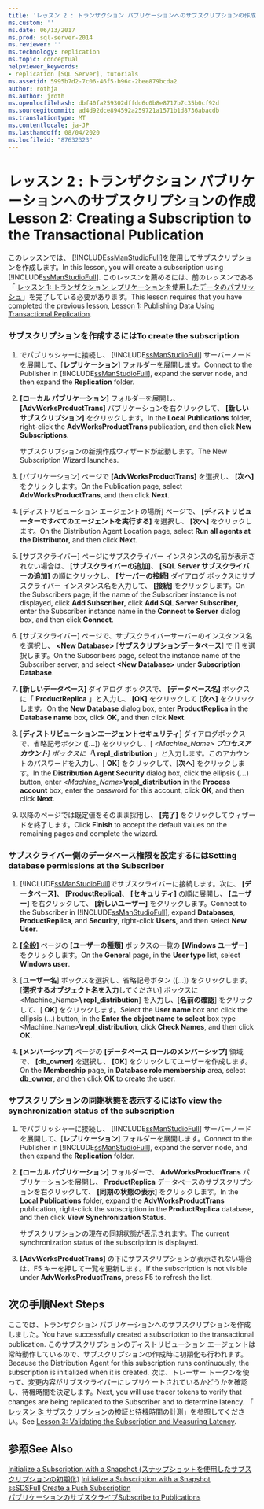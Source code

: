 ```yaml
---
title: 'レッスン 2 : トランザクション パブリケーションへのサブスクリプションの作成 | Microsoft Docs'
ms.custom: ''
ms.date: 06/13/2017
ms.prod: sql-server-2014
ms.reviewer: ''
ms.technology: replication
ms.topic: conceptual
helpviewer_keywords:
- replication [SQL Server], tutorials
ms.assetid: 5995b7d2-7c06-46f5-b96c-2bee879bcda2
author: rothja
ms.author: jroth
ms.openlocfilehash: dbf40fa259302dffdd6c0b8e8717b7c35b0cf92d
ms.sourcegitcommit: ad4d92dce894592a259721a1571b1d8736abacdb
ms.translationtype: MT
ms.contentlocale: ja-JP
ms.lasthandoff: 08/04/2020
ms.locfileid: "87632323"
---
```

# <a name="lesson-2-creating-a-subscription-to-the-transactional-publication"></a><span data-ttu-id="a7ded-102">レッスン 2 : トランザクション パブリケーションへのサブスクリプションの作成</span><span class="sxs-lookup"><span data-stu-id="a7ded-102">Lesson 2: Creating a Subscription to the Transactional Publication</span></span>
  <span data-ttu-id="a7ded-103">このレッスンでは、 [!INCLUDE[ssManStudioFull](../../includes/ssmanstudiofull-md.md)]を使用してサブスクリプションを作成します。</span><span class="sxs-lookup"><span data-stu-id="a7ded-103">In this lesson, you will create a subscription using [!INCLUDE[ssManStudioFull](../../includes/ssmanstudiofull-md.md)].</span></span> <span data-ttu-id="a7ded-104">このレッスンを薦めるには、前のレッスンである「 [レッスン 1: トランザクション レプリケーションを使用したデータのパブリッシュ](lesson-1-publishing-data-using-transactional-replication.md)」を完了している必要があります。</span><span class="sxs-lookup"><span data-stu-id="a7ded-104">This lesson requires that you have completed the previous lesson, [Lesson 1: Publishing Data Using Transactional Replication](lesson-1-publishing-data-using-transactional-replication.md).</span></span>  
  
### <a name="to-create-the-subscription"></a><span data-ttu-id="a7ded-105">サブスクリプションを作成するには</span><span class="sxs-lookup"><span data-stu-id="a7ded-105">To create the subscription</span></span>  
  
1.  <span data-ttu-id="a7ded-106">でパブリッシャーに接続し、 [!INCLUDE[ssManStudioFull](../../includes/ssmanstudiofull-md.md)] サーバーノードを展開して、[**レプリケーション**] フォルダーを展開します。</span><span class="sxs-lookup"><span data-stu-id="a7ded-106">Connect to the Publisher in [!INCLUDE[ssManStudioFull](../../includes/ssmanstudiofull-md.md)], expand the server node, and then expand the **Replication** folder.</span></span>  
  
2.  <span data-ttu-id="a7ded-107">**[ローカル パブリケーション]** フォルダーを展開し、 **[AdvWorksProductTrans]** パブリケーションを右クリックして、 **[新しいサブスクリプション]** をクリックします。</span><span class="sxs-lookup"><span data-stu-id="a7ded-107">In the **Local Publications** folder, right-click the **AdvWorksProductTrans** publication, and then click **New Subscriptions**.</span></span>  
  
     <span data-ttu-id="a7ded-108">サブスクリプションの新規作成ウィザードが起動します。</span><span class="sxs-lookup"><span data-stu-id="a7ded-108">The New Subscription Wizard launches.</span></span>  
  
3.  <span data-ttu-id="a7ded-109">[パブリケーション] ページで **[AdvWorksProductTrans]** を選択し、 **[次へ]** をクリックします。</span><span class="sxs-lookup"><span data-stu-id="a7ded-109">On the Publication page, select **AdvWorksProductTrans**, and then click **Next**.</span></span>  
  
4.  <span data-ttu-id="a7ded-110">[ディストリビューション エージェントの場所] ページで、 **[ディストリビューターですべてのエージェントを実行する]** を選択し、 **[次へ]** をクリックします。</span><span class="sxs-lookup"><span data-stu-id="a7ded-110">On the Distribution Agent Location page, select **Run all agents at the Distributor**, and then click **Next**.</span></span>  
  
5.  <span data-ttu-id="a7ded-111">[サブスクライバー] ページにサブスクライバー インスタンスの名前が表示されない場合は、 **[サブスクライバーの追加]**、 **[SQL Server サブスクライバーの追加]** の順にクリックし、 **[サーバーの接続]** ダイアログ ボックスにサブスクライバー インスタンス名を入力して、 **[接続]** をクリックします。</span><span class="sxs-lookup"><span data-stu-id="a7ded-111">On the Subscribers page, if the name of the Subscriber instance is not displayed, click **Add Subscriber**, click **Add SQL Server Subscriber**, enter the Subscriber instance name in the **Connect to Server** dialog box, and then click **Connect**.</span></span>  
  
6.  <span data-ttu-id="a7ded-112">[サブスクライバー] ページで、サブスクライバーサーバーのインスタンス名を選択し、 **\<New Database>** [**サブスクリプションデータベース**] で [] を選択します。</span><span class="sxs-lookup"><span data-stu-id="a7ded-112">On the Subscribers page, select the instance name of the Subscriber server, and select **\<New Database>** under **Subscription Database**.</span></span>  
  
7.  <span data-ttu-id="a7ded-113">**[新しいデータベース]** ダイアログ ボックスで、 **[データベース名]** ボックスに「 **ProductReplica** 」と入力し、 **[OK]** をクリックして **[次へ]** をクリックします。</span><span class="sxs-lookup"><span data-stu-id="a7ded-113">On the **New Database** dialog box, enter **ProductReplica** in the **Database name** box, click **OK**, and then click **Next**.</span></span>  
  
8.  <span data-ttu-id="a7ded-114">[**ディストリビューションエージェントセキュリティ**] ダイアログボックスで、省略記号ボタン ([**..**.]) をクリックし、[ \<_Machine_Name> **プロセスアカウント**] ボックスに「_**\ repl_distribution** 」と入力します。このアカウントのパスワードを入力し、[ **OK**] をクリックして、[**次へ**] をクリックします。</span><span class="sxs-lookup"><span data-stu-id="a7ded-114">In the **Distribution Agent Security** dialog box, click the ellipsis (**...**) button, enter \<_Machine_Name>_**\repl_distribution** in the **Process account** box, enter the password for this account, click **OK**, and then click **Next**.</span></span>  
  
9. <span data-ttu-id="a7ded-115">以降のページでは既定値をそのまま採用し、 **[完了]** をクリックしてウィザードを終了します。</span><span class="sxs-lookup"><span data-stu-id="a7ded-115">Click **Finish** to accept the default values on the remaining pages and complete the wizard.</span></span>  
  
### <a name="setting-database-permissions-at-the-subscriber"></a><span data-ttu-id="a7ded-116">サブスクライバー側のデータベース権限を設定するには</span><span class="sxs-lookup"><span data-stu-id="a7ded-116">Setting database permissions at the Subscriber</span></span>  
  
1.  <span data-ttu-id="a7ded-117">[!INCLUDE[ssManStudioFull](../../includes/ssmanstudiofull-md.md)]でサブスクライバーに接続します。次に、 **[データベース]**、 **[ProductReplica]**、 **[セキュリティ]** の順に展開し、 **[ユーザー]** を右クリックして、 **[新しいユーザー]** をクリックします。</span><span class="sxs-lookup"><span data-stu-id="a7ded-117">Connect to the Subscriber in [!INCLUDE[ssManStudioFull](../../includes/ssmanstudiofull-md.md)], expand **Databases**, **ProductReplica**, and **Security**, right-click **Users**, and then select **New User**.</span></span>  
  
2.  <span data-ttu-id="a7ded-118">**[全般]** ページの **[ユーザーの種類]** ボックスの一覧の **[Windows ユーザー]** をクリックします。</span><span class="sxs-lookup"><span data-stu-id="a7ded-118">On the **General** page, in the **User type** list, select **Windows user**.</span></span>  
  
3.  <span data-ttu-id="a7ded-119">[**ユーザー名**] ボックスを選択し、省略記号ボタン ([...]) をクリックします。 [**選択するオブジェクト名を入力**してください] ボックスに <Machine_Name>**\ repl_distribution**] を入力し、[**名前の確認**] をクリックして、[ **OK**] をクリックします。</span><span class="sxs-lookup"><span data-stu-id="a7ded-119">Select the **User name** box and click the ellipsis (...) button, in the **Enter the object name to select** box type <Machine_Name>**\repl_distribution**, click **Check Names**, and then click **OK**.</span></span>  
  
4.  <span data-ttu-id="a7ded-120">**[メンバーシップ]** ページの **[データベース ロールのメンバーシップ]** 領域で、 **[db_owner]** を選択し、 **[OK]** をクリックしてユーザーを作成します。</span><span class="sxs-lookup"><span data-stu-id="a7ded-120">On the **Membership** page, in **Database role membership** area, select **db_owner**, and then click **OK** to create the user.</span></span>  
  
### <a name="to-view-the-synchronization-status-of-the-subscription"></a><span data-ttu-id="a7ded-121">サブスクリプションの同期状態を表示するには</span><span class="sxs-lookup"><span data-stu-id="a7ded-121">To view the synchronization status of the subscription</span></span>  
  
1.  <span data-ttu-id="a7ded-122">でパブリッシャーに接続し、 [!INCLUDE[ssManStudioFull](../../includes/ssmanstudiofull-md.md)] サーバーノードを展開して、[**レプリケーション**] フォルダーを展開します。</span><span class="sxs-lookup"><span data-stu-id="a7ded-122">Connect to the Publisher in [!INCLUDE[ssManStudioFull](../../includes/ssmanstudiofull-md.md)], expand the server node, and then expand the **Replication** folder.</span></span>  
  
2.  <span data-ttu-id="a7ded-123">**[ローカル パブリケーション]** フォルダーで、 **AdvWorksProductTrans** パブリケーションを展開し、 **ProductReplica** データベースのサブスクリプションを右クリックして、 **[同期の状態の表示]** をクリックします。</span><span class="sxs-lookup"><span data-stu-id="a7ded-123">In the **Local Publications** folder, expand the **AdvWorksProductTrans** publication, right-click the subscription in the **ProductReplica** database, and then click **View Synchronization Status**.</span></span>  
  
     <span data-ttu-id="a7ded-124">サブスクリプションの現在の同期状態が表示されます。</span><span class="sxs-lookup"><span data-stu-id="a7ded-124">The current synchronization status of the subscription is displayed.</span></span>  
  
3.  <span data-ttu-id="a7ded-125">**[AdvWorksProductTrans]** の下にサブスクリプションが表示されない場合は、F5 キーを押して一覧を更新します。</span><span class="sxs-lookup"><span data-stu-id="a7ded-125">If the subscription is not visible under **AdvWorksProductTrans**, press F5 to refresh the list.</span></span>  
  
## <a name="next-steps"></a><span data-ttu-id="a7ded-126">次の手順</span><span class="sxs-lookup"><span data-stu-id="a7ded-126">Next Steps</span></span>  
 <span data-ttu-id="a7ded-127">ここでは、トランザクション パブリケーションへのサブスクリプションを作成しました。</span><span class="sxs-lookup"><span data-stu-id="a7ded-127">You have successfully created a subscription to the transactional publication.</span></span> <span data-ttu-id="a7ded-128">このサブスクリプションのディストリビューション エージェントは常時動作しているので、サブスクリプションの作成時に初期化も行われます。</span><span class="sxs-lookup"><span data-stu-id="a7ded-128">Because the Distribution Agent for this subscription runs continuously, the subscription is initialized when it is created.</span></span> <span data-ttu-id="a7ded-129">次は、トレーサー トークンを使って、変更内容がサブスクライバーにレプリケートされているかどうかを確認し、待機時間を決定します。</span><span class="sxs-lookup"><span data-stu-id="a7ded-129">Next, you will use tracer tokens to verify that changes are being replicated to the Subscriber and to determine latency.</span></span> <span data-ttu-id="a7ded-130">「 [レッスン 3: サブスクリプションの検証と待機時間の計測](lesson-3-validating-the-subscription-and-measuring-latency.md)」を参照してください。</span><span class="sxs-lookup"><span data-stu-id="a7ded-130">See [Lesson 3: Validating the Subscription and Measuring Latency](lesson-3-validating-the-subscription-and-measuring-latency.md).</span></span>  
  
## <a name="see-also"></a><span data-ttu-id="a7ded-131">参照</span><span class="sxs-lookup"><span data-stu-id="a7ded-131">See Also</span></span>  
 <span data-ttu-id="a7ded-132">[Initialize a Subscription with a Snapshot (スナップショットを使用したサブスクリプションの初期化)](initialize-a-subscription-with-a-snapshot.md) </span><span class="sxs-lookup"><span data-stu-id="a7ded-132">[Initialize a Subscription with a Snapshot](initialize-a-subscription-with-a-snapshot.md) </span></span>  
 <span data-ttu-id="a7ded-133">[ssSDSFull](create-a-push-subscription.md) </span><span class="sxs-lookup"><span data-stu-id="a7ded-133">[Create a Push Subscription](create-a-push-subscription.md) </span></span>  
 [<span data-ttu-id="a7ded-134">パブリケーションのサブスクライブ</span><span class="sxs-lookup"><span data-stu-id="a7ded-134">Subscribe to Publications</span></span>](subscribe-to-publications.md)  
  
  
